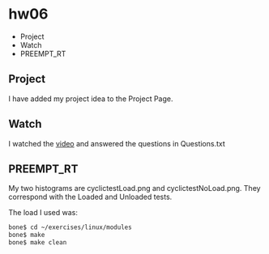 # hw06
- Project
- Watch
- PREEMPT_RT

## Project
I have added my project idea to the Project Page.

## Watch
I watched the [video](https://www.youtube.com/watch?v=-J0y_usjYxo&t=1s) and answered the questions in Questions.txt

## PREEMPT_RT
My two histograms are cyclictestLoad.png and cyclictestNoLoad.png. They correspond with the Loaded and Unloaded tests.

The load I used was:
```bash
bone$ cd ~/exercises/linux/modules
bone$ make
bone$ make clean
```


